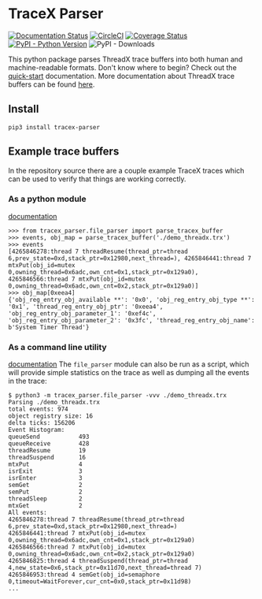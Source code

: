 # TraceX Parser
[![Documentation Status](https://readthedocs.org/projects/tracex_parser/badge/?version=latest)](https://tracex_parser.readthedocs.io/en/latest/?badge=latest)
[![CircleCI](https://circleci.com/gh/julianneswinoga/tracex_parser.svg?style=shield)](https://circleci.com/gh/julianneswinoga/tracex_parser)
[![Coverage Status](https://coveralls.io/repos/github/julianneswinoga/tracex_parser/badge.svg?branch=master)](https://coveralls.io/github/julianneswinoga/tracex_parser?branch=master)
[![PyPI - Python Version](https://img.shields.io/pypi/pyversions/tracex_parser)](https://pypi.org/project/tracex_parser/)
![PyPI - Downloads](https://img.shields.io/pypi/dm/tracex_parser)

This python package parses ThreadX trace buffers into both human and machine-readable formats.
Don't know where to begin? Check out the [quick-start](https://tracex-parser.readthedocs.io/en/latest/quickstart.html) documentation.
More documentation about ThreadX trace buffers can be found [here](https://docs.microsoft.com/en-us/azure/rtos/tracex/chapter5).

## Install
`pip3 install tracex-parser`

## Example trace buffers
In the repository source there are a couple example TraceX traces which can be used to verify that things are working correctly.
### As a python module
[documentation](https://tracex-parser.readthedocs.io/en/latest/py-interface.html)
```pycon
>>> from tracex_parser.file_parser import parse_tracex_buffer
>>> events, obj_map = parse_tracex_buffer('./demo_threadx.trx')
>>> events
[4265846278:thread 7 threadResume(thread_ptr=thread 6,prev_state=0xd,stack_ptr=0x12980,next_thread=), 4265846441:thread 7 mtxPut(obj_id=mutex 0,owning_thread=0x6adc,own_cnt=0x1,stack_ptr=0x129a0), 4265846566:thread 7 mtxPut(obj_id=mutex 0,owning_thread=0x6adc,own_cnt=0x2,stack_ptr=0x129a0)]
>>> obj_map[0xeea4]
{'obj_reg_entry_obj_available **': '0x0', 'obj_reg_entry_obj_type **': '0x1', 'thread_reg_entry_obj_ptr': '0xeea4', 'obj_reg_entry_obj_parameter_1': '0xef4c', 'obj_reg_entry_obj_parameter_2': '0x3fc', 'thread_reg_entry_obj_name': b'System Timer Thread'}
```

### As a command line utility
[documentation](https://tracex-parser.readthedocs.io/en/latest/cli-interface.html)
The `file_parser` module can also be run as a script, which will provide simple statistics on the trace as well as dumping all the events in the trace:
```console
$ python3 -m tracex_parser.file_parser -vvv ./demo_threadx.trx
Parsing ./demo_threadx.trx
total events: 974
object registry size: 16
delta ticks: 156206
Event Histogram:
queueSend           493
queueReceive        428
threadResume        19
threadSuspend       16
mtxPut              4
isrExit             3
isrEnter            3
semGet              2
semPut              2
threadSleep         2
mtxGet              2
All events:
4265846278:thread 7 threadResume(thread_ptr=thread 6,prev_state=0xd,stack_ptr=0x12980,next_thread=)
4265846441:thread 7 mtxPut(obj_id=mutex 0,owning_thread=0x6adc,own_cnt=0x1,stack_ptr=0x129a0)
4265846566:thread 7 mtxPut(obj_id=mutex 0,owning_thread=0x6adc,own_cnt=0x2,stack_ptr=0x129a0)
4265846825:thread 4 threadSuspend(thread_ptr=thread 4,new_state=0x6,stack_ptr=0x11d70,next_thread=thread 7)
4265846953:thread 4 semGet(obj_id=semaphore 0,timeout=WaitForever,cur_cnt=0x0,stack_ptr=0x11d98)
...
